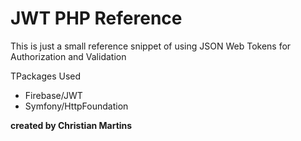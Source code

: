 <html>
<h1>JWT PHP Reference</h1>
<p>This is just a small reference snippet of using JSON Web Tokens for Authorization and Validation</p>
<p>TPackages Used</p>
<ul>
<li>Firebase/JWT</li>
<li>Symfony/HttpFoundation</li>
</ul>
<strong>created by Christian Martins</strong>
</html>